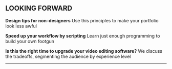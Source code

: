 ## LOOKING FORWARD

**Design tips for non-designers** Use this principles to make your portfolio look less awful

**Speed up your workflow by scripting** Learn just enough programming to build your own footgun

**Is this the right time to upgrade your video editing software?** We discuss the tradeoffs, segmenting the audience by experience level

---








